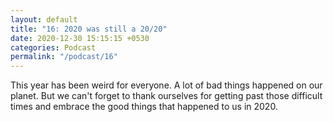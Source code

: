 ```yaml
---
layout: default
title: "16: 2020 was still a 20/20"
date: 2020-12-30 15:15:15 +0530
categories: Podcast
permalink: "/podcast/16"
---
```

This year has been weird for everyone. A lot of bad things happened on our planet. But we can't forget to thank ourselves for getting past those difficult times and embrace the good things that happened to us in 2020.